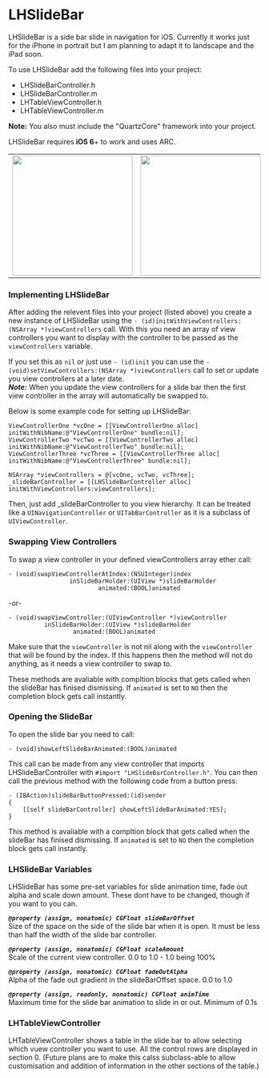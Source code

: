 LHSlideBar
==========

LHSlideBar is a side bar slide in navigation for iOS. Currently it works just for the iPhone in portrait but I am planning to adapt it to landscape and the iPad soon.

To use LHSlideBar add the following files into your project:
- LHSlideBarController.h
- LHSlideBarController.m
- LHTableViewController.h
- LHTableViewController.m

**Note:** You also must include the "QuartzCore" framework into your project.

LHSlideBar requires **iOS 6**+ to work and uses ARC.

<table>
	<tr align="center">
		<td width="260">
			<img src="http://blog.pigonahill.com/wp-content/uploads/2013/07/LHSlideBar_1.png" width="240px">
		</td>
		<td width="260">
			<img src="http://blog.pigonahill.com/wp-content/uploads/2013/07/LHSlideBar_2.png" width="240px">
		</td>
		<td width="260">
			<img src="http://blog.pigonahill.com/wp-content/uploads/2013/07/LHSlideBar_3.png" width="240px">
		</td>
	</tr>
</table>

### Implementing LHSlideBar

After adding the relevent files into your project (listed above) you create a new instance of LHSlideBar using the `- (id)initWithViewControllers:(NSArray *)viewControllers` call. With this you need an array of view controllers you want to display with the controller to be passed as the `viewControllers` variable.

If you set this as `nil` or just use `- (id)init` you can use the `- (void)setViewControllers:(NSArray *)viewControllers` call to set or update you view controllers at a later date.  
***Note:*** When you update the view controllers for a slide bar then the first view controller in the array will automatically be swapped to.

Below is some example code for setting up LHSlideBar:

```
ViewControllerOne *vcOne = [[ViewControllerOne alloc] initWithNibName:@"ViewControllerOne" bundle:nil];
ViewControllerTwo *vcTwo = [[ViewControllerTwo alloc] initWithNibName:@"ViewControllerTwo" bundle:nil];
ViewControllerThree *vcThree = [[ViewControllerThree alloc] initWithNibName:@"ViewControllerThree" bundle:nil];

NSArray *viewControllers = @[vcOne, vcTwo, vcThree];
_slideBarController = [[LHSlideBarController alloc] initWithViewControllers:viewControllers];
```
Then, just add _slideBarController to you view hierarchy. It can be treated like a `UINavigationController` or `UITabBarController` as it is a subclass of `UIViewController`.

### Swapping View Controllers

To swap a view controller in your defined viewControllers array ether call:
```
- (void)swapViewControllerAtIndex:(NSUInteger)index
                 inSlideBarHolder:(UIView *)slideBarHolder
                         animated:(BOOL)animated
```
-or-
```
- (void)swapViewController:(UIViewController *)viewController
          inSlideBarHolder:(UIView *)slideBarHolder
                  animated:(BOOL)animated
```

Make sure that the `viewController` is not nil along with the `viewController` that will be found by the index. If this happens then the method will not do anything, as it needs a view controller to swap to.

These methods are avaliable with compltion blocks that gets called when the slideBar has finised dismissing. If `animated` is set to `NO` then the completion block gets call instantly.

### Opening the SlideBar

To open the slide bar you need to call:
```
- (void)showLeftSlideBarAnimated:(BOOL)animated
```

This call can be made from any view controller that imports LHSlideBarController with `#import "LHSlideBarController.h"`. You can then call the previous method with the following code from a button press:

```
- (IBAction)slideBarButtonPressed:(id)sender
{
    [[self slideBarController] showLeftSlideBarAnimated:YES];
}
```

This method is avaliable with a compltion block that gets called when the slideBar has finised dismissing. If `animated` is set to `NO` then the completion block gets call instantly.

### LHSlideBar Variables

LHSlideBar has some pre-set variables for slide animation time, fade out alpha and scale down amount. These dont have to be changed, though if you want to you can.

***`@property (assign, nonatomic) CGFloat slideBarOffset`***  
Size of the space on the side of the slide bar when it is open. It must be less than half the width of the slide bar controller.

***`@property (assign, nonatomic) CGFloat scaleAmount`***  
Scale of the current view controller. 0.0 to 1.0 - 1.0 being 100%

***`@property (assign, nonatomic) CGFloat fadeOutAlpha`***  
Alpha of the fade out gradient in the slideBarOffset space. 0.0 to 1.0

***`@property (assign, readonly, nonatomic) CGFloat animTime`***  
Maximum time for the slide bar animation to slide in or out. Minimum of 0.1s

### LHTableViewController

LHTableViewController shows a table in the slide bar to allow selecting which vuew controller you want to use. All the control rows are displayed in section 0. (Future plans are to make this calss subclass-able to allow customisation and addition of information in the other sections of the table.)


